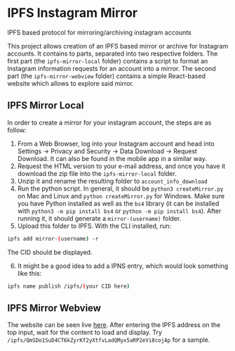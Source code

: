 # IPFS Instagram Mirror

IPFS based protocol for mirroring/archiving instagram accounts

This project allows creation of an IPFS based mirror or archive for Instagram accounts. It contains to parts, separated into two respective folders. The first part (the `ipfs-mirror-local` folder) contains a script to format an Instagram information requests for an account into a mirror. The second part (the `ipfs-mirror-webview` folder) contains a simple React-based website which allows to explore said mirror.

## IPFS Mirror Local

In order to create a mirror for your instagram account, the steps are as follow:

1. From a Web Browser, log into your Instagram account and head into Settings -> Privacy and Security -> Data Download -> Request Download. It can also be found in the mobile app in a similar way.
2. Request the HTML version to your e-mail address, and once you have it download the zip file into the `ipfs-mirror-local` folder.
3. Unzip it and rename the resulting folder to `account_info_download`
4. Run the python script. In general, it should be `python3 createMirror.py` on Mac and Linux and `python createMirror.py` for Windows. Make sure you have Python installed as well as the `bs4` library (it can be installed with `python3 -m pip install bs4` or `python -m pip install bs4`). After running it, it should generate a `mirror-(username)` folder.
5. Upload this folder to IPFS. With the CLI installed, run:
```bash
ipfs add mirror-(username) -r
```
The CID should be displayed.

6. It might be a good idea to add a IPNS entry, which would look something like this:
```bash
ipfs name publish /ipfs/(your CID here)
```

## IPFS Mirror Webview

The website can be seen live [here](https://ipfs-instagram-mirror.vercel.app). After entering the IPFS address on the top input, wait for the content to load and display. Try `/ipfs/QmSDo1SuD4CT6kZyrKf2yXtfvLadQMyx5aRP2eVi8cojAp` for a sample.
